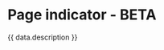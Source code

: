 <script setup>
  import Overview from './overview.md';
  import Usage from './usage.md';
  import Styling from './styling.md';
  import Dev from './code.md';
  import Accessibility from './accessibility.md';
  import data from './data.json';
</script>

# Page indicator - BETA

{{ data.description }}

<tabs-content variant="main">
  <template #Overview>
    <overview />
  </template>
  <template #Usage>
    <usage />
  </template>
  <template #Styling>
    <styling />
  </template>
  <template #Code>
    <dev />
  </template>
  <template #Accessibility>
    <accessibility />
  </template>
</tabs-content>

<component-questions />
